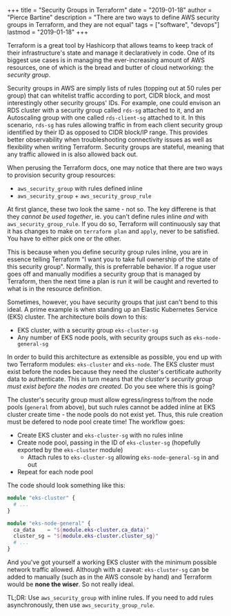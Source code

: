 +++
title = "Security Groups in Terraform"
date = "2019-01-18"
author = "Pierce Bartine"
description = "There are two ways to define AWS security groups in Terraform, and they are not equal"
tags = ["software", "devops"]
lastmod = "2019-01-18"
+++

Terraform is a great tool by Hashicorp that allows teams to keep track of their infrastructure's state and manage it declaratively in code. One of its biggest use cases is in managing the ever-increasing amount of AWS resources, one of which is the bread and butter of cloud networking: the *security group*.

Security groups in AWS are simply lists of rules (topping out at 50 rules per group) that can whitelist traffic according to port, CIDR block, and most interestingly other security groups' IDs. For example, one could envison an RDS cluster with a security group called `rds-sg` attached to it, and an Autoscaling group with one called `rds-client-sg` attached to it. In this scenario, `rds-sg` has rules allowing traffic in from each client security group identified by their ID as opposed to CIDR block/IP range. This provides better observability when troubleshooting connectivity issues as well as flexibility when writing Terraform. Security groups are stateful, meaning that any traffic allowed in is also allowed back out.

When perusing the Terraform docs, one may notice that there are two ways to provision security group resources:

- `aws_security_group` with rules defined inline
- `aws_security_group` + `aws_security_group_rule`

At first glance, these two look the same - not so. The key differene is that they _cannot be used together_, ie. you can't define rules inline _and_ with `aws_security_group_rule`. If you do so, Terraform will continuously say that it has changes to make on `terraform plan` and `apply`, never to be satisfied. You have to either pick one or the other.

This is because when you define security group rules inline, you are in essence telling Terraform "I want you to take full ownership of the state of this security group". Normally, this is preferrable behavior. If a rogue user goes off and manually modifies a security group that is managed by Terraform, then the next time a plan is run it will be caught and reverted to what is in the resource definition.

Sometimes, however, you have security groups that just can't bend to this ideal. A prime example is when standing up an Elastic Kubernetes Service (EKS) cluster. The architecture boils down to this:

- EKS cluster, with a security group `eks-cluster-sg`
- Any number of EKS node pools, with security groups such as `eks-node-general-sg`

In order to build this architecture as extensible as possible, you end up with two Terraform modules: `eks-cluster` and `eks-node`. The EKS cluster must exist before the nodes because they need the cluster's certificate authority data to authenticate. This in turn means that _the cluster's security group must exist before the nodes are created_. Do you see where this is going?

The cluster's security group must allow egress/ingress to/from the node pools (`general` from above), but such rules cannot be added inline at EKS cluster create time - the node pools do not exist yet. Thus, this rule creation must be defered to node pool create time! The workflow goes:

- Create EKS cluster and `eks-cluster-sg` with no rules inline
- Create node pool, passing in the ID of `eks-cluster-sg` (hopefully exported by the `eks-cluster` module)
  - Attach rules to `eks-cluster-sg` allowing `eks-node-general-sg` in and out
- Repeat for each node pool

The code should look something like this:

```terraform
module "eks-cluster" {
  # ...
}

module "eks-node-general" {
  ca_data    = "${module.eks-cluster.ca_data}"
  cluster_sg = "${module.eks-cluster.cluster_sg}"
  # ...
}
```

And you've got yourself a working EKS cluster with the minimum possible network traffic allowed. Although with a caveat: `eks-cluster-sg` can be added to manually (such as in the AWS console by hand) and Terraform would be **none the wiser**. So not really ideal.

TL;DR:
Use `aws_security_group` with inline rules. If you need to add rules asynchronously, then use `aws_security_group_rule`.
